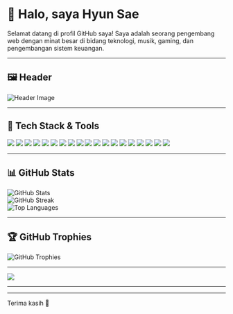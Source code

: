 
# 👋 Halo, saya Hyun Sae

Selamat datang di profil GitHub saya! Saya adalah seorang pengembang web dengan minat besar di bidang teknologi, musik, gaming, dan pengembangan sistem keuangan.

---

## 🖼️ Header

<img src="https://drive.google.com/file/d/1TCpKkEngNlWgjoexbpMIHeQzHOpgFjTJ/preview" alt="Header Image" />

---

## 🚀 Tech Stack & Tools

<p align="left">
<img src="https://img.shields.io/badge/github%20copilot-000000?style=for-the-badge&logo=githubcopilot&logoColor=white" />
<img src="https://img.shields.io/badge/Google%20Analytics-E37400?style=for-the-badge&logo=google%20analytics&logoColor=white" />
<img src="https://img.shields.io/badge/GitHub%20Pages-222222?style=for-the-badge&logo=github%20Pages&logoColor=white" />
<img src="https://img.shields.io/badge/NAVER-03C75A?style=for-the-badge&logo=NAVER&logoColor=FFFFFF" />
<img src="https://img.shields.io/badge/Cloudflare-F38020?style=for-the-badge&logo=Cloudflare&logoColor=white" />
<img src="https://img.shields.io/badge/Heroku-430098?style=for-the-badge&logo=heroku&logoColor=white" />
<img src="https://img.shields.io/badge/Google_Cloud-4285F4?style=for-the-badge&logo=google-cloud&logoColor=white" />
<img src="https://img.shields.io/badge/Netlify-00C7B7?style=for-the-badge&logo=netlify&logoColor=white" />
<img src="https://img.shields.io/badge/Railway-131415?style=for-the-badge&logo=railway&logoColor=white" />
<img src="https://img.shields.io/badge/MySQL-005C84?style=for-the-badge&logo=mysql&logoColor=white" />
<img src="https://img.shields.io/badge/Sqlite-003B57?style=for-the-badge&logo=sqlite&logoColor=white" />
<img src="https://img.shields.io/badge/PostgreSQL-316192?style=for-the-badge&logo=postgresql&logoColor=white" />
<img src="https://img.shields.io/badge/Supabase-181818?style=for-the-badge&logo=supabase&logoColor=white" />
<img src="https://img.shields.io/badge/Adobe%20after%20affects-CF96FD?style=for-the-badge&logo=Adobe%20after%20effects&logoColor=393665" />
<img src="https://img.shields.io/badge/Adobe%20Lightroom-31A8FF?style=for-the-badge&logo=Adobe%20Lightroom&logoColor=white" />
<img src="https://img.shields.io/badge/Bootstrap-563D7C?style=for-the-badge&logo=bootstrap&logoColor=white" />
<img src="https://img.shields.io/badge/Codeigniter-EF4223?style=for-the-badge&logo=codeigniter&logoColor=white" />
<img src="https://img.shields.io/badge/React-20232A?style=for-the-badge&logo=react&logoColor=61DAFB" />
<img src="https://img.shields.io/badge/JavaScript-323330?style=for-the-badge&logo=javascript&logoColor=F7DF1E" />
</p>

---

## 📊 GitHub Stats

<p align="left">
<img src="https://github-readme-stats.vercel.app/api?username=Hyunnism&theme=dark&hide_border=false&include_all_commits=true&count_private=true" alt="GitHub Stats" /><br/>
<img src="https://nirzak-streak-stats.vercel.app/?user=Hyunnism&theme=dark&hide_border=false" alt="GitHub Streak" /><br/>
<img src="https://github-readme-stats.vercel.app/api/top-langs/?username=Hyunnism&theme=dark&hide_border=false&include_all_commits=true&count_private=true&layout=compact" alt="Top Languages" />
</p>

---

## 🏆 GitHub Trophies

<p align="left">
<img src="https://github-profile-trophy.vercel.app/?username=Hyunnism&theme=radical&no-frame=false&no-bg=true&margin-w=4" alt="GitHub Trophies" />
</p>

---

[![](https://visitcount.itsvg.in/api?id=Hyunnism&icon=0&color=0)](https://visitcount.itsvg.in)

<!-- Proudly created with GPRM ( https://gprm.itsvg.in ) -->

---

---

Terima kasih 🚀
